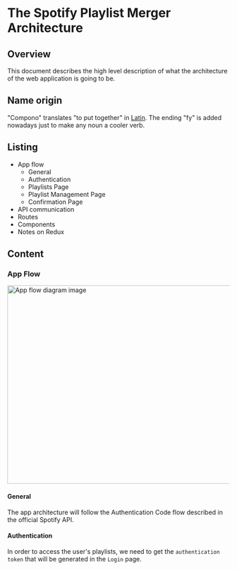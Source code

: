 # The Spotify Playlist Merger Architecture

## Overview 
This document describes the high level description of what the architecture of the web application is going to be. 

## Name origin 
"Compono" translates "to put together" in [Latin](http://www.translate-latin.com/en/dictionary-english-latin/together). The ending "fy" is added nowadays just to make any noun a cooler verb. 

## Listing
* App flow
    * General 
    * Authentication
    * Playlists Page 
    * Playlist Management Page 
    * Confirmation Page
* API communication
* Routes
* Components
* Notes on Redux

## Content

### App Flow
<img src="./AppFlowDiagram.png" alt="App flow diagram image" width="600" height="450" />

#### General 
The app architecture will follow the Authentication Code flow described in the official Spotify API. 

#### Authentication 
In order to access the user's playlists, we need to get the `authentication token` that will be generated in the `Login` page. 